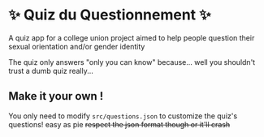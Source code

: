 # ✨ Quiz du Questionnement ✨

A quiz app for a college union project aimed to help people question their sexual orientation and/or gender identity

The quiz only answers "only you can know" because... well you shouldn't trust a dumb quiz really...

## Make it your own !

You only need to modify `src/questions.json` to customize the quiz's questions! easy as pie ~~respect the json format though or it'll crash~~
